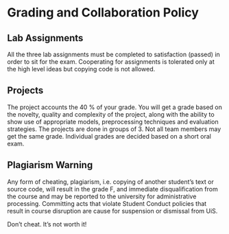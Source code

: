 # Grading and Collaboration Policy

## Lab Assignments
All the three lab assignments must be completed to satisfaction (passed) in order to sit for the exam. Cooperating for assignments is tolerated only at the high level ideas but copying code is not allowed.

## Projects
The project accounts the 40 % of your grade. You will get a grade based on the novelty, quality and complexity of the project, along with the ability to show use of appropriate models, preprocessing techniques and evaluation strategies. The projects are done in groups of 3. Not all team members may get the same grade. Individual grades are decided based on a short oral exam.

## Plagiarism Warning  

Any form of cheating, plagiarism, i.e. copying of another student’s text or source code, will result in the grade F, and immediate disqualification from the course and may be reported to the university for administrative processing. Committing acts that violate Student Conduct policies that result in course disruption are cause for suspension or dismissal from UiS. 

Don’t cheat. It’s not worth it!

